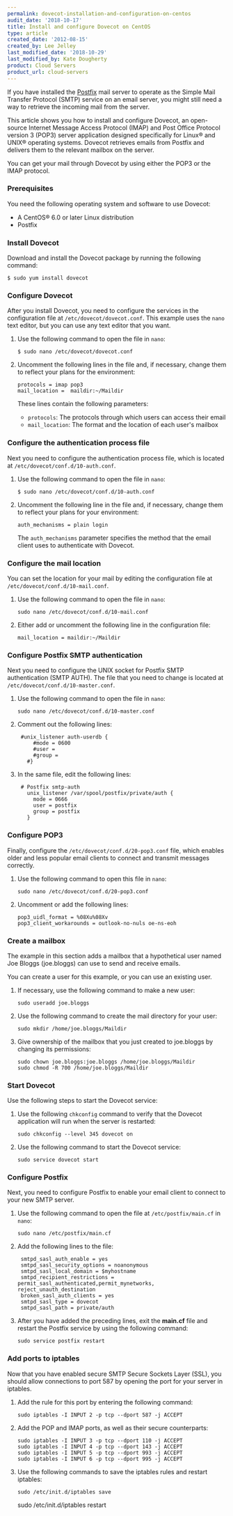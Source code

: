```yaml
---
permalink: dovecot-installation-and-configuration-on-centos
audit_date: '2018-10-17'
title: Install and configure Dovecot on CentOS
type: article
created_date: '2012-08-15'
created_by: Lee Jelley
last_modified_date: '2018-10-29'
last_modified_by: Kate Dougherty
product: Cloud Servers
product_url: cloud-servers
---
```


If you have installed the [Postfix](http://www.postfix.org) mail server to
operate as the Simple Mail Transfer Protocol (SMTP) service on an
email server, you might still need a way to retrieve the incoming mail
from the server.

This article shows you how to install and configure Dovecot, an
open-source Internet Message Access Protocol (IMAP) and Post Office Protocol
version 3 (POP3) server application designed specifically for Linux&reg; and
UNIX&reg; operating systems. Dovecot retrieves emails from Postfix and
delivers them to the relevant mailbox on the server.

You can get your mail through Dovecot by using either the POP3 or the IMAP
protocol.

### Prerequisites

You need the following operating system and software to use Dovecot:

- A CentOS&reg; 6.0 or later Linux distribution
- Postfix

### Install Dovecot

Download and install the Dovecot package by running the following command:

    $ sudo yum install dovecot

### Configure Dovecot

After you install Dovecot, you need to configure the services in the
configuration file at `/etc/dovecot/dovecot.conf`. This example uses
the `nano` text editor, but you can use any text editor that you want.

1. Use the following command to open the file in `nano`:

       $ sudo nano /etc/dovecot/dovecot.conf

2. Uncomment the following lines in the file and, if necessary, change them to
   reflect your plans for the environment:

       protocols = imap pop3
       mail_location =  maildir:~/Maildir

    These lines contain the following parameters:

    - `protocols`: The protocols through which users can access their
      email
    - `mail_location`: The format and the location of each user's
      mailbox

### Configure the authentication process file

Next you need to configure the authentication process file,
which is located at `/etc/dovecot/conf.d/10-auth.conf`.

1. Use the following command to open the file in `nano`:

       $ sudo nano /etc/dovecot/conf.d/10-auth.conf

2. Uncomment the following line in the file and, if necessary, change them to
   reflect your plans for your environment:

       auth_mechanisms = plain login

    The `auth_mechanisms` parameter specifies the method that the email client
    uses to authenticate with Dovecot.

### Configure the mail location

You can set the location for your mail by editing the configuration file at
`/etc/dovecot/conf.d/10-mail.conf`.

1. Use the following command to open the file in `nano`:

       sudo nano /etc/dovecot/conf.d/10-mail.conf

2. Either add or uncomment the following line in the configuration file:

       mail_location = maildir:~/Maildir

### Configure Postfix SMTP authentication

Next you need to configure the UNIX socket for Postfix SMTP
authentication (SMTP AUTH). The file that you need to change is located at
`/etc/dovecot/conf.d/10-master.conf`.

1. Use the following command to open the file in `nano`:

       sudo nano /etc/dovecot/conf.d/10-master.conf

2. Comment out the following lines:

        #unix_listener auth-userdb {
            #mode = 0600
            #user =
            #group =
          #}

3. In the same file, edit the following lines:

        # Postfix smtp-auth
          unix_listener /var/spool/postfix/private/auth {
            mode = 0666
            user = postfix
            group = postfix
          }

### Configure POP3

Finally, configure the `/etc/dovecot/conf.d/20-pop3.conf` file, which enables
older and less popular email clients to connect and transmit messages
correctly.

1. Use the following command to open this file in `nano`:

       sudo nano /etc/dovecot/conf.d/20-pop3.conf

2. Uncomment or add the following lines:

       pop3_uidl_format = %08Xu%08Xv
       pop3_client_workarounds = outlook-no-nuls oe-ns-eoh

### Create a mailbox

The example in this section adds a mailbox that a hypothetical user named Joe
Bloggs (joe.bloggs) can use to send and receive emails.

You can create a user for this example, or you can use an existing user.

1. If necessary, use the following command to make a new user:

       sudo useradd joe.bloggs

2. Use the following command to create the mail directory for your user:

       sudo mkdir /home/joe.bloggs/Maildir

3. Give ownership of the mailbox that you just created to joe.bloggs by
   changing its permissions:

       sudo chown joe.bloggs:joe.bloggs /home/joe.bloggs/Maildir
       sudo chmod -R 700 /home/joe.bloggs/Maildir

### Start Dovecot

Use the following steps to start the Dovecot service:

1. Use the following `chkconfig` command to verify that the Dovecot
   application will run when the server is restarted:

       sudo chkconfig --level 345 dovecot on

2. Use the following command to start the Dovecot service:

       sudo service dovecot start

### Configure Postfix

Next, you need to configure Postfix to enable your email client to connect to
your new SMTP server.

1. Use the following command to open the file at `/etc/postfix/main.cf` in
   `nano`:

       sudo nano /etc/postfix/main.cf

2. Add the following lines to the file:

        smtpd_sasl_auth_enable = yes
        smtpd_sasl_security_options = noanonymous
        smtpd_sasl_local_domain = $myhostname
        smtpd_recipient_restrictions = permit_sasl_authenticated,permit_mynetworks, reject_unauth_destination
        broken_sasl_auth_clients = yes
        smtpd_sasl_type = dovecot
        smtpd_sasl_path = private/auth

3. After you have added the preceding lines, exit the **main.cf** file and
   restart the Postfix service by using the following command:

       sudo service postfix restart

### Add ports to iptables

Now that you have enabled secure SMTP Secure Sockets Layer (SSL), you should
allow connections to port 587 by opening the port for your server in iptables.

1. Add the rule for this port by entering the following command:

       sudo iptables -I INPUT 2 -p tcp --dport 587 -j ACCEPT

2. Add the POP and IMAP ports, as well as their secure counterparts:

       sudo iptables -I INPUT 3 -p tcp --dport 110 -j ACCEPT
       sudo iptables -I INPUT 4 -p tcp --dport 143 -j ACCEPT
       sudo iptables -I INPUT 5 -p tcp --dport 993 -j ACCEPT
       sudo iptables -I INPUT 6 -p tcp --dport 995 -j ACCEPT

3. Use the following commands to save the iptables rules and restart iptables:

       sudo /etc/init.d/iptables save
      sudo /etc/init.d/iptables restart
